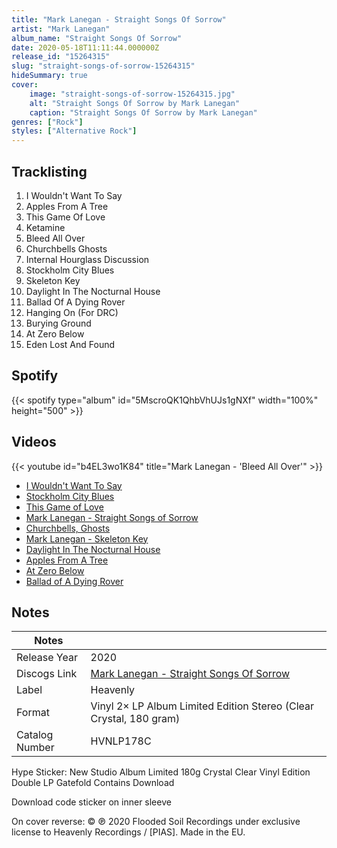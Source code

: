 ```yaml
---
title: "Mark Lanegan - Straight Songs Of Sorrow"
artist: "Mark Lanegan"
album_name: "Straight Songs Of Sorrow"
date: 2020-05-18T11:11:44.000000Z
release_id: "15264315"
slug: "straight-songs-of-sorrow-15264315"
hideSummary: true
cover:
    image: "straight-songs-of-sorrow-15264315.jpg"
    alt: "Straight Songs Of Sorrow by Mark Lanegan"
    caption: "Straight Songs Of Sorrow by Mark Lanegan"
genres: ["Rock"]
styles: ["Alternative Rock"]
---
```


## Tracklisting
1. I Wouldn't Want To Say
2. Apples From A Tree
3. This Game Of Love
4. Ketamine
5. Bleed All Over
6. Churchbells Ghosts
7. Internal Hourglass Discussion
8. Stockholm City Blues
9. Skeleton Key
10. Daylight In The Nocturnal House
11. Ballad Of A Dying Rover
12. Hanging On (For DRC)
13. Burying Ground
14. At Zero Below
15. Eden Lost And Found


## Spotify
{{< spotify type="album" id="5MscroQK1QhbVhUJs1gNXf" width="100%" height="500" >}}



## Videos
{{< youtube id="b4EL3wo1K84" title="Mark Lanegan - 'Bleed All Over'" >}}
- [I Wouldn't Want To Say](https://www.youtube.com/watch?v=mnV45clEoY4)
- [Stockholm City Blues](https://www.youtube.com/watch?v=6UHQdLN7DSs)
- [This Game of Love](https://www.youtube.com/watch?v=D_THKz09seg)
- [Mark Lanegan - Straight Songs of Sorrow](https://www.youtube.com/watch?v=Iz54DefU37c)
- [Churchbells, Ghosts](https://www.youtube.com/watch?v=C2ygoNS9LeE)
- [Mark Lanegan - Skeleton Key](https://www.youtube.com/watch?v=uJDLcaCuFHU)
- [Daylight In The Nocturnal House](https://www.youtube.com/watch?v=ToMgSKgra38)
- [Apples From A Tree](https://www.youtube.com/watch?v=60JH83Ze-lM)
- [At Zero Below](https://www.youtube.com/watch?v=Lmz5Uvaf8ag)
- [Ballad of A Dying Rover](https://www.youtube.com/watch?v=3alMP5Jj-YU)

## Notes
| Notes          |             |
| ---------------| ----------- |
| Release Year   | 2020 |
| Discogs Link   | [Mark Lanegan - Straight Songs Of Sorrow](https://www.discogs.com/release/15264315-Mark-Lanegan-Straight-Songs-Of-Sorrow) |
| Label          | Heavenly |
| Format         | Vinyl 2× LP Album Limited Edition Stereo (Clear Crystal, 180 gram) |
| Catalog Number | HVNLP178C |

Hype Sticker: New Studio Album Limited 180g Crystal Clear Vinyl Edition Double LP Gatefold Contains Download

Download code sticker on inner sleeve

On cover reverse: © ℗ 2020 Flooded Soil Recordings under exclusive license to Heavenly Recordings / [PIAS].
Made in the EU.
